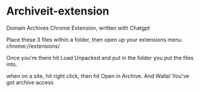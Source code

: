 # Archiveit-extension
Domain Archives Chrome Extension, written with Chatgpt


Place these 3 files within a folder, then open up your extensions menu chrome://extensions/

Once you're there hit Load Unpacked and put in the folder you put the files into.

when on a site, hit right click, then hit Open in Archive. And Walla! You've got archive access
